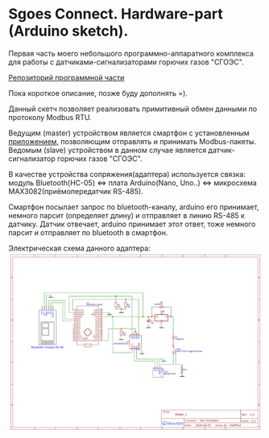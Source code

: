 
# Sgoes Connect. Hardware-part (Arduino sketch).

Первая часть моего небольшого программно-аппаратного комплекса для работы с датчиками-сигнализаторами горючих газов "СГОЭС".

[Репозиторий программной части](https://github.com/marfikus/sgoes-connect-software)

Пока короткое описание, позже буду дополнять =).

Данный скетч позволяет реализовать примитивный обмен данными по протоколу Modbus RTU.

Ведущим (master) устройством является смартфон с установленным [приложением](https://github.com/marfikus/sgoes-connect-software), позволяющим отправлять и принимать Modbus-пакеты. Ведомым (slave) устройством в данном случае является датчик-сигнализатор горючих газов "СГОЭС".

В качестве устройства сопряжения(адаптера) используется связка: 
    модуль Bluetooth(HC-05) <=> плата Arduino(Nano, Uno..) <=> микросхема MAX3082(приёмопередатчик RS-485).

Смартфон посылает запрос по bluetooth-каналу, arduino его принимает, немного парсит (определяет длину) и отправляет в линию RS-485 к датчику. Датчик отвечает, arduino принимает этот ответ, тоже немного парсит и отправляет по bluetooth в смартфон.

Электрическая схема данного адаптера:
![Schematic_sgoes_2020-09-21](/Schematic_sgoes_2020-09-21.png "Schematic_sgoes_2020-09-21")
